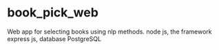 # book_pick_web
Web app for selecting books using nlp methods.
node js, the framework express js, database PostgreSQL
